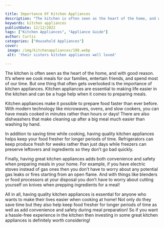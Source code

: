 ```yaml
---

title: Importance Of Kitchen Appliances
description: "The kitchen is often seen as the heart of the home, and with good reason. It’s where we cook meals for our families, entertain fri...swipe up to find out"
keywords: kitchen appliances
publishDate: 12/12/2022
tags: ["Kitchen Appliances", "Appliance Guide"]
author: Curtis
categories: ["Household Appliances"]
cover: 
 image: /img/kitchenappliances/198.webp
 alt: 'their sisters kitchen appliances well loved'

---
```


The kitchen is often seen as the heart of the home, and with good reason. It’s where we cook meals for our families, entertain friends, and spend most of our time. But one thing that often gets overlooked is the importance of kitchen appliances. Kitchen appliances are essential to making life easier in the kitchen and can be a huge help when it comes to preparing meals.

Kitchen appliances make it possible to prepare food faster than ever before. With modern technology like microwaves, ovens, and slow cookers, you can have meals cooked in minutes rather than hours or days! There are also dishwashers that make cleaning up after a big meal much easier than washing by hand. 

In addition to saving time while cooking, having quality kitchen appliances helps keep your food fresher for longer periods of time. Refrigerators can keep produce fresh for weeks rather than just days while freezers can preserve leftovers and ingredients so they don’t go bad quickly. 

Finally, having great kitchen appliances adds both convenience and safety when preparing meals in your home. For example, if you have electric stoves instead of gas ones then you don’t have to worry about any potential gas leaks or fires starting from an open flame. And with things like blenders or food processors at your disposal you don’t have to worry about cutting yourself on knives when prepping ingredients for a meal! 

All in all, having quality kitchen appliances is essential for anyone who wants to make their lives easier when cooking at home! Not only do they save time but they also help keep food fresher for longer periods of time as well as add convenience and safety during meal preparation! So if you want a hassle-free experience in the kitchen then investing in some great kitchen appliances is definitely worth considering!
